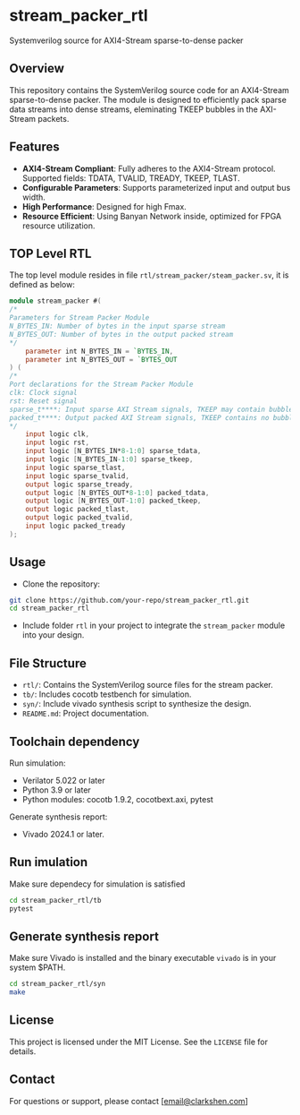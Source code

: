 # stream_packer_rtl

Systemverilog source for AXI4-Stream sparse-to-dense packer

## Overview

This repository contains the SystemVerilog source code for an AXI4-Stream sparse-to-dense packer. The module is designed to efficiently pack sparse data streams into dense streams, eleminating TKEEP bubbles in the AXI-Stream packets.

## Features

- **AXI4-Stream Compliant**: Fully adheres to the AXI4-Stream protocol. Supported fields: TDATA, TVALID, TREADY, TKEEP, TLAST.
- **Configurable Parameters**: Supports parameterized input and output bus width.
- **High Performance**: Designed for high Fmax.
- **Resource Efficient**: Using Banyan Network inside, optimized for FPGA resource utilization.

## TOP Level RTL

The top level module resides in file `rtl/stream_packer/steam_packer.sv`, it is defined as below:

```verilog
module stream_packer #(
/*
Parameters for Stream Packer Module
N_BYTES_IN: Number of bytes in the input sparse stream
N_BYTES_OUT: Number of bytes in the output packed stream
*/
    parameter int N_BYTES_IN = `BYTES_IN,
    parameter int N_BYTES_OUT = `BYTES_OUT
) (
/*
Port declarations for the Stream Packer Module
clk: Clock signal
rst: Reset signal
sparse_t****: Input sparse AXI Stream signals, TKEEP may contain bubbles
packed_t****: Output packed AXI Stream signals, TKEEP contains no bubble
*/
    input logic clk,
    input logic rst,
    input logic [N_BYTES_IN*8-1:0] sparse_tdata,
    input logic [N_BYTES_IN-1:0] sparse_tkeep,
    input logic sparse_tlast,
    input logic sparse_tvalid,
    output logic sparse_tready,
    output logic [N_BYTES_OUT*8-1:0] packed_tdata,
    output logic [N_BYTES_OUT-1:0] packed_tkeep,
    output logic packed_tlast,
    output logic packed_tvalid,
    input logic packed_tready
);
```

## Usage

- Clone the repository:

```bash
git clone https://github.com/your-repo/stream_packer_rtl.git
cd stream_packer_rtl
```

- Include folder `rtl` in your project to integrate the `stream_packer` module into your design.

## File Structure

- `rtl/`: Contains the SystemVerilog source files for the stream packer.
- `tb/`: Includes cocotb testbench for simulation.
- `syn/`: Include vivado synthesis script to synthesize the design.
- `README.md`: Project documentation.

## Toolchain dependency

Run simulation:

- Verilator 5.022 or later
- Python 3.9 or later
- Python modules: cocotb 1.9.2, cocotbext.axi, pytest

Generate synthesis report:

- Vivado 2024.1 or later.

## Run imulation

Make sure dependecy for simulation is satisfied

```bash
cd stream_packer_rtl/tb
pytest
```

## Generate synthesis report

Make sure Vivado is installed and the binary executable `vivado` is in your system $PATH.

```bash
cd stream_packer_rtl/syn
make
```

## License

This project is licensed under the MIT License. See the `LICENSE` file for details.

## Contact

For questions or support, please contact [email@clarkshen.com]
